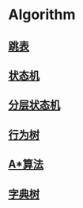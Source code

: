 # Algorithm

## [跳表](./skiplist)

## [状态机](./fsm)

## [分层状态机](./hfsm)

## [行为树](./bevtree)

## [A*算法](./astar)

## [字典树](./trie)
